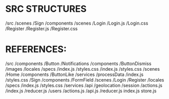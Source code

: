 # SRC STRUCTURES
/src
  /scenes
    /Sign
      /components
      /scenes
        /Login
          /Login.js
          /Login.css
        /Register
          /Register.js
          /Register.css

# REFERENCES:
/src
  /components
    /Button
    /Notifications
      /components
        /ButtonDismiss  
          /images
          /locales
          /specs
          /index.js
          /styles.css
      /index.js
      /styles.css
  /scenes
    /Home
      /components
        /ButtonLike
      /services
        /processData
      /index.js
      /styles.css
    /Sign
      /components
        /FormField
      /scenes
        /Login
        /Register
          /locales
          /specs
          /index.js
          /styles.css
  /services
    /api
    /geolocation
    /session
      /actions.js
      /index.js
      /reducer.js
    /users
      /actions.js
      /api.js
      /reducer.js
  index.js
  store.js
